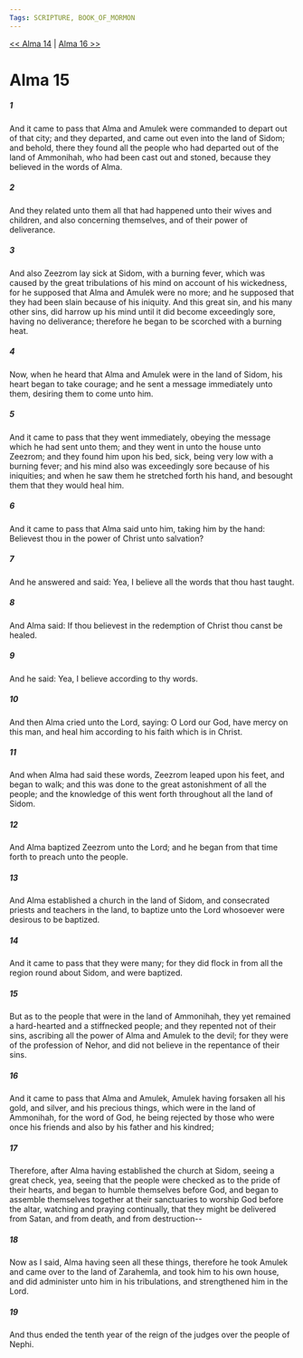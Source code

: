 ```yaml
---
Tags: SCRIPTURE, BOOK_OF_MORMON
---
```


[<< Alma 14](BOOK_OF_MORMON/09_Alma/Alma_14.md) | [Alma 16 >>](BOOK_OF_MORMON/09_Alma/Alma_16.md)

# Alma 15

##### 1
 And it came to pass that Alma and Amulek were commanded to depart out of that city; and they departed, and came out even into the land of Sidom; and behold, there they found all the people who had departed out of the land of Ammonihah, who had been cast out and stoned, because they believed in the words of Alma.
##### 2
 And they related unto them all that had happened unto their wives and children, and also concerning themselves, and of their power of deliverance.
##### 3
 And also Zeezrom lay sick at Sidom, with a burning fever, which was caused by the great tribulations of his mind on account of his wickedness, for he supposed that Alma and Amulek were no more; and he supposed that they had been slain because of his iniquity. And this great sin, and his many other sins, did harrow up his mind until it did become exceedingly sore, having no deliverance; therefore he began to be scorched with a burning heat.
##### 4
 Now, when he heard that Alma and Amulek were in the land of Sidom, his heart began to take courage; and he sent a message immediately unto them, desiring them to come unto him.
##### 5
 And it came to pass that they went immediately, obeying the message which he had sent unto them; and they went in unto the house unto Zeezrom; and they found him upon his bed, sick, being very low with a burning fever; and his mind also was exceedingly sore because of his iniquities; and when he saw them he stretched forth his hand, and besought them that they would heal him.
##### 6
 And it came to pass that Alma said unto him, taking him by the hand: Believest thou in the power of Christ unto salvation?
##### 7
 And he answered and said: Yea, I believe all the words that thou hast taught.
##### 8
 And Alma said: If thou believest in the redemption of Christ thou canst be healed.
##### 9
 And he said: Yea, I believe according to thy words.
##### 10
 And then Alma cried unto the Lord, saying: O Lord our God, have mercy on this man, and heal him according to his faith which is in Christ.
##### 11
 And when Alma had said these words, Zeezrom leaped upon his feet, and began to walk; and this was done to the great astonishment of all the people; and the knowledge of this went forth throughout all the land of Sidom.
##### 12
 And Alma baptized Zeezrom unto the Lord; and he began from that time forth to preach unto the people.
##### 13
 And Alma established a church in the land of Sidom, and consecrated priests and teachers in the land, to baptize unto the Lord whosoever were desirous to be baptized.
##### 14
 And it came to pass that they were many; for they did flock in from all the region round about Sidom, and were baptized.
##### 15
 But as to the people that were in the land of Ammonihah, they yet remained a hard-hearted and a stiffnecked people; and they repented not of their sins, ascribing all the power of Alma and Amulek to the devil; for they were of the profession of Nehor, and did not believe in the repentance of their sins.
##### 16
 And it came to pass that Alma and Amulek, Amulek having forsaken all his gold, and silver, and his precious things, which were in the land of Ammonihah, for the word of God, he being rejected by those who were once his friends and also by his father and his kindred;
##### 17
 Therefore, after Alma having established the church at Sidom, seeing a great check, yea, seeing that the people were checked as to the pride of their hearts, and began to humble themselves before God, and began to assemble themselves together at their sanctuaries to worship God before the altar, watching and praying continually, that they might be delivered from Satan, and from death, and from destruction--
##### 18
 Now as I said, Alma having seen all these things, therefore he took Amulek and came over to the land of Zarahemla, and took him to his own house, and did administer unto him in his tribulations, and strengthened him in the Lord.
##### 19
 And thus ended the tenth year of the reign of the judges over the people of Nephi.

